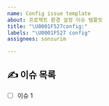 ```yaml
---
name: Config issue template
about: 프로젝트 환경 설정 이슈 템플릿
title: "\U0001F527config:"
labels: "\U0001F527 config"
assignees: sonsurim

---
```


## ✍️ 이슈 목록
- [ ] 이슈 1

